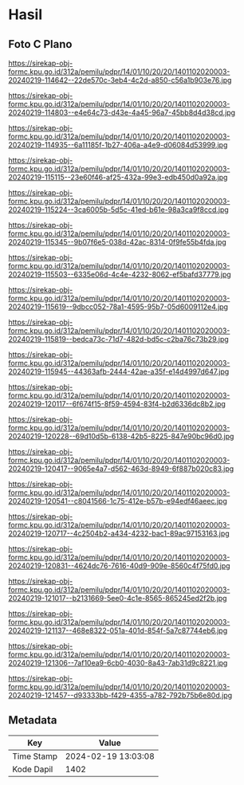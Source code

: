 # Hasil

## Foto C Plano

https://sirekap-obj-formc.kpu.go.id/312a/pemilu/pdpr/14/01/10/20/20/1401102020003-20240219-114642--22de570c-3eb4-4c2d-a850-c56a1b903e76.jpg

https://sirekap-obj-formc.kpu.go.id/312a/pemilu/pdpr/14/01/10/20/20/1401102020003-20240219-114803--e4e64c73-d43e-4a45-96a7-45bb8d4d38cd.jpg

https://sirekap-obj-formc.kpu.go.id/312a/pemilu/pdpr/14/01/10/20/20/1401102020003-20240219-114935--6a11185f-1b27-406a-a4e9-d06084d53999.jpg

https://sirekap-obj-formc.kpu.go.id/312a/pemilu/pdpr/14/01/10/20/20/1401102020003-20240219-115115--23e60f46-af25-432a-99e3-edb450d0a92a.jpg

https://sirekap-obj-formc.kpu.go.id/312a/pemilu/pdpr/14/01/10/20/20/1401102020003-20240219-115224--3ca6005b-5d5c-41ed-b61e-98a3ca9f8ccd.jpg

https://sirekap-obj-formc.kpu.go.id/312a/pemilu/pdpr/14/01/10/20/20/1401102020003-20240219-115345--9b07f6e5-038d-42ac-8314-0f9fe55b4fda.jpg

https://sirekap-obj-formc.kpu.go.id/312a/pemilu/pdpr/14/01/10/20/20/1401102020003-20240219-115503--6335e06d-4c4e-4232-8062-ef5bafd37779.jpg

https://sirekap-obj-formc.kpu.go.id/312a/pemilu/pdpr/14/01/10/20/20/1401102020003-20240219-115619--9dbcc052-78a1-4595-95b7-05d6009112e4.jpg

https://sirekap-obj-formc.kpu.go.id/312a/pemilu/pdpr/14/01/10/20/20/1401102020003-20240219-115819--bedca73c-71d7-482d-bd5c-c2ba76c73b29.jpg

https://sirekap-obj-formc.kpu.go.id/312a/pemilu/pdpr/14/01/10/20/20/1401102020003-20240219-115945--44363afb-2444-42ae-a35f-e14d4997d647.jpg

https://sirekap-obj-formc.kpu.go.id/312a/pemilu/pdpr/14/01/10/20/20/1401102020003-20240219-120117--6f674f15-8f59-4594-83f4-b2d6336dc8b2.jpg

https://sirekap-obj-formc.kpu.go.id/312a/pemilu/pdpr/14/01/10/20/20/1401102020003-20240219-120228--69d10d5b-6138-42b5-8225-847e90bc96d0.jpg

https://sirekap-obj-formc.kpu.go.id/312a/pemilu/pdpr/14/01/10/20/20/1401102020003-20240219-120417--9065e4a7-d562-463d-8949-6f887b020c83.jpg

https://sirekap-obj-formc.kpu.go.id/312a/pemilu/pdpr/14/01/10/20/20/1401102020003-20240219-120541--c8041566-1c75-412e-b57b-e94edf46aeec.jpg

https://sirekap-obj-formc.kpu.go.id/312a/pemilu/pdpr/14/01/10/20/20/1401102020003-20240219-120717--4c2504b2-a434-4232-bac1-89ac97153163.jpg

https://sirekap-obj-formc.kpu.go.id/312a/pemilu/pdpr/14/01/10/20/20/1401102020003-20240219-120831--4624dc76-7616-40d9-909e-8560c4f75fd0.jpg

https://sirekap-obj-formc.kpu.go.id/312a/pemilu/pdpr/14/01/10/20/20/1401102020003-20240219-121017--b2131669-5ee0-4c1e-8565-865245ed2f2b.jpg

https://sirekap-obj-formc.kpu.go.id/312a/pemilu/pdpr/14/01/10/20/20/1401102020003-20240219-121137--468e8322-051a-401d-854f-5a7c87744eb6.jpg

https://sirekap-obj-formc.kpu.go.id/312a/pemilu/pdpr/14/01/10/20/20/1401102020003-20240219-121306--7af10ea9-6cb0-4030-8a43-7ab31d9c8221.jpg

https://sirekap-obj-formc.kpu.go.id/312a/pemilu/pdpr/14/01/10/20/20/1401102020003-20240219-121457--d93333bb-f429-4355-a782-792b75b6e80d.jpg


## Metadata

| Key        | Value               |
| ---------- | ------------------- |
| Time Stamp | 2024-02-19 13:03:08 |
| Kode Dapil | 1402                |




